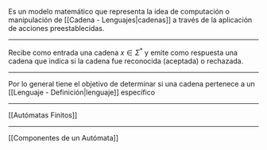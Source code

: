 Es un modelo matemático que representa la idea de computación o manipulación de [[Cadena - Lenguajes|cadenas]] a través de la aplicación de acciones preestablecidas.
***
Recibe como entrada una cadena $x∈Σ^*$ y emite como respuesta una cadena que indica si la cadena fue reconocida (aceptada) o rechazada.
***
Por lo general tiene el objetivo de determinar si una cadena pertenece a un [[Lenguaje - Definición|lenguaje]] específico
***
[[Autómatas Finitos]] 
***
[[Componentes de un Autómata]] 
